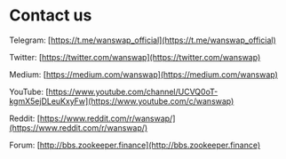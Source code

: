 # Contact us



Telegram: [https://t.me/wanswap_official](https://t.me/wanswap_official)

Twitter: [https://twitter.com/wanswap](https://twitter.com/wanswap) 

Medium: [https://medium.com/wanswap](https://medium.com/wanswap) 

YouTube: [https://www.youtube.com/channel/UCVQ0oT-kgmX5ejDLeuKxyFw](https://www.youtube.com/c/wanswap)

Reddit: [https://www.reddit.com/r/wanswap/](https://www.reddit.com/r/wanswap/) 

Forum: [http://bbs.zookeeper.finance](http://bbs.zookeeper.finance)
